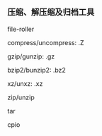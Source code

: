 ## `压缩、解压缩及归档工具`

file-roller

compress/uncompress: .Z

gzip/gunzip: .gz

bzip2/bunzip2: .bz2

xz/unxz: .xz

zip/unzip

tar

cpio

 